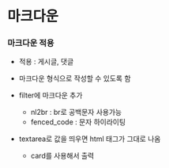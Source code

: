 # 마크다운

### 마크다운 적용

* 적용 : 게시글, 댓글

* 마크다운 형식으로 작성할 수 있도록 함
* filter에 마크다운 추가
  * nl2br : br로 공백문자 사용가능
  * fenced_code : 문자 하이라이팅
* textarea로 값을 띄우면 html 태그가 그대로 나옴
  * card를 사용해서 출력

